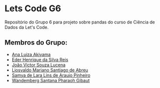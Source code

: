 # Lets Code G6
Repositório do Grupo 6 para projeto sobre pandas do curso de Ciência de Dados da Let's Code.

## Membros do Grupo:
- <a href='https://github.com/Akaori'>Ana Luiza Akiyama</a>
- <a href='https://github.com/EderReisS'>Eder Henrique da Silva Reis</a>
- <a href='https://github.com/JV200320'>João Victor Souza Lucena</a>
- <a href='https://github.com/liosvaldo'>Liosvaldo Mariano Santiago de Abreu</a>
- <a href='https://github.com/samyadelara'>Samya de Lara Lins de Araujo Pinheiro</a>
- <a href='https://github.com/wandgibaut'>Wandemberg Santana Pharaoh Gibaut</a>
